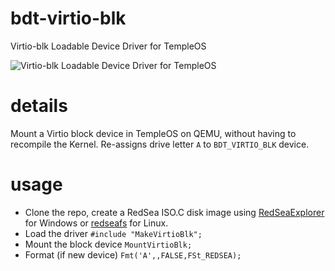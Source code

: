 # bdt-virtio-blk
Virtio-blk Loadable Device Driver for TempleOS

![Virtio-blk Loadable Device Driver for TempleOS](https://raw.githubusercontent.com/tosrevive/bdt-virtio-blk/master/preview.png?)

# details

Mount a Virtio block device in TempleOS on QEMU, without having to recompile the Kernel. Re-assigns drive letter `A` to `BDT_VIRTIO_BLK` device.

# usage

- Clone the repo, create a RedSea ISO.C disk image using [RedSeaExplorer](https://checksum.fail/files/RedSeaExplorer-0.6.zip) for Windows or [redseafs](https://github.com/obecebo/redseafs) for Linux.
- Load the driver `#include "MakeVirtioBlk";`
- Mount the block device `MountVirtioBlk;`
- Format (if new device) `Fmt('A',,FALSE,FSt_REDSEA);`
